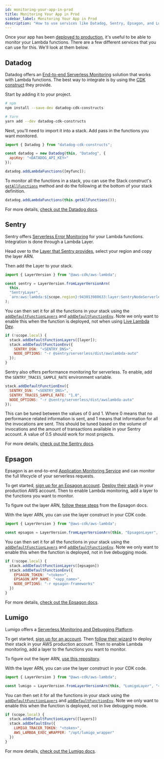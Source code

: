 ```yaml
---
id: monitoring-your-app-in-prod
title: Monitoring Your App in Prod
sidebar_label: Monitoring Your App in Prod
description: "How to use services like Datadog, Sentry, Epsagon, and Lumigo to monitor the Lambda functions in your SST app in production."
---
```


Once your app has been [deployed to production](deploying-your-app.md), it's useful to be able to monitor your Lambda functions. There are a few different services that you can use for this. We'll look at them below.

## Datadog

Datadog offers an [End-to-end Serverless Monitoring](https://www.datadoghq.com/product/serverless-monitoring/) solution that works with Lambda functions. The best way to integrate is by using the [CDK construct](https://github.com/DataDog/datadog-cdk-constructs) they provide.

Start by adding it to your project.

```bash
# npm
npm install --save-dev datadog-cdk-constructs

# Yarn
yarn add --dev datadog-cdk-constructs
```

Next, you'll need to import it into a stack. Add pass in the functions you want monitored.

```js
import { Datadog } from "datadog-cdk-constructs";

const datadog = new Datadog(this, "Datadog", {
  apiKey: "<DATADOG_API_KEY>"
});

datadog.addLambdaFunctions([myfunc]);
```

To monitor all the functions in a stack, you can use the Stack construct's [`getAllFunctions`](constructs/Stack.md#getallfunctions) method and do the following at the bottom of your stack definition.

```js
datadog.addLambdaFunctions(this.getAllFunctions());
```

For more details, [check out the Datadog docs](https://docs.datadoghq.com/serverless/installation/nodejs/?tab=awscdk).

## Sentry

Sentry offers [Serverless Error Monitoring](https://sentry.io/for/serverless/) for your Lambda functions. Integration is done through a Lambda Layer.

Head over to the [Layer that Sentry provides](https://docs.sentry.io/platforms/node/guides/aws-lambda/layer/), select your region and copy the layer ARN.

Then add the Layer to your stack.

```js
import { LayerVersion } from "@aws-cdk/aws-lambda";

const sentry = LayerVersion.fromLayerVersionArn(
  this,
  "SentryLayer",
  `arn:aws:lambda:${scope.region}:943013980633:layer:SentryNodeServerlessSDK:34`
);
```

You can then set it for all the functions in your stack using the [`addDefaultFunctionLayers`](constructs/Stack.md#adddefaultfunctionlayers) and [`addDefaultFunctionEnv`](constructs/Stack.md#adddefaultfunctionenv). Note we only want to enable this when the function is deployed, not when using [Live Lambda Dev](live-lambda-development.md).

```js
if (!scope.local) {
  stack.addDefaultFunctionLayers([layer]);
  stack.addDefaultFunctionEnv({
    SENTRY_DSN: "<SENTRY_DNS>",
    NODE_OPTIONS: "-r @sentry/serverless/dist/awslambda-auto"
  });
}
```

Sentry also offers performance monitoring for serverless. To enable, add the `SENTRY_TRACES_SAMPLE_RATE` environment variable.

```js {3}
stack.addDefaultFunctionEnv({
  SENTRY_DSN: "<SENTRY_DNS>",
  SENTRY_TRACES_SAMPLE_RATE: "1.0",
  NODE_OPTIONS: "-r @sentry/serverless/dist/awslambda-auto"
});
```

This can be tuned between the values of 0 and 1. Where 0 means that no performance related information is sent, and 1 means that information for all the invocations are sent. This should be tuned based on the volume of invocations and the amount of transactions available in your Sentry account. A value of 0.5 should work for most projects.

For more details, [check out the Sentry docs](https://docs.sentry.io/platforms/node/guides/aws-lambda/).

## Epsagon

Epsagon is an end-to-end [Application Monitoring Service](https://epsagon.com/) and can monitor the full lifecycle of your serverless requests.

To get started, [sign up for an Epsagon account](https://app.epsagon.com/signup). [Deploy their stack](https://docs.epsagon.com/docs/getting-started/integrating-environments/aws) in your production AWS account. Then to enable Lambda monitoring, add a layer to the functions you want to monitor.

To figure out the layer ARN, [follow these steps](https://docs.epsagon.com/docs/getting-started/monitoring-applications/aws-lambda-layer) from the Epsagon docs.

With the layer ARN, you can use the layer construct in your CDK code.

```js
import { LayerVersion } from "@aws-cdk/aws-lambda";

const epsagon = LayerVersion.fromLayerVersionArn(this, "EpsagonLayer", "<ARN>");
```

You can then set it for all the functions in your stack using the [`addDefaultFunctionLayers`](constructs/Stack.md#adddefaultfunctionlayers) and [`addDefaultFunctionEnv`](constructs/Stack.md#adddefaultfunctionenv). Note we only want to enable this when the function is deployed, not in live debugging mode.

```js
if (!scope.local) {
  stack.addDefaultFunctionLayers([epsagon])
  stack.addDefaultFunctionEnv({
    EPSAGON_TOKEN: "<token>",
    EPSAGON_APP_NAME: "<app_name>",
    NODE_OPTIONS: "-r epsagon-frameworks"
  })
}
```

For more details, [check out the Epsagon docs](https://docs.epsagon.com/docs/welcome/what-is-epsagon).

## Lumigo

Lumigo offers a [Serverless Monitoring and Debugging Platform](https://lumigo.io/).

To get started, [sign up for an account](https://platform.lumigo.io/signup). Then [follow their wizard](https://platform.lumigo.io/wizard) to deploy their stack in your AWS production account. Then to enable Lambda monitoring, add a layer to the functions you want to monitor.

To figure out the layer ARN, [use this repository](https://github.com/lumigo-io/lumigo-node/tree/master/layers).

With the layer ARN, you can use the layer construct in your CDK code.

```js
import { LayerVersion } from "@aws-cdk/aws-lambda";

const lumigo = LayerVersion.fromLayerVersionArn(this, "LumigoLayer", "<ARN>");
```

You can then set it for all the functions in your stack using the [`addDefaultFunctionLayers`](constructs/Stack.md#adddefaultfunctionlayers) and [`addDefaultFunctionEnv`](constructs/Stack.md#adddefaultfunctionenv). Note we only want to enable this when the function is deployed, not in live debugging mode.

```js
if (scope.local) {
  stack.addDefaultFunctionLayers([layers])
  stack.addDefaultEnv({
    LUMIGO_TRACER_TOKEN: "<token>",
    AWS_LAMBDA_EXEC_WRAPPER: "/opt/lumigo_wrapper"
  })
}
```

For more details, [check out the Lumigo docs](https://docs.lumigo.io/docs).
